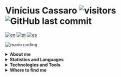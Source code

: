 # Vinícius Cassaro ![visitors](https://visitor-badge.laobi.icu/badge?page_id=vinicis.cassaro) ![GitHub last commit](https://img.shields.io/github/last-commit/vinicius-cassaro/vinicius-cassaro?label=profile%20updated)

[![en](https://img.shields.io/badge/lang-en-blue.svg)](https://github.com/vinicius-cassaro/vinicius-cassaro/blob/main/README.md)
[![pt](https://img.shields.io/badge/lang-pt-green.svg)](https://github.com/vinicius-cassaro/vinicius-cassaro/blob/main/README.pt.md)
[![es](https://img.shields.io/badge/lang-es-yellow.svg)](https://github.com/vinicius-cassaro/vinicius-cassaro/blob/main/README.es.md)

![mario coding](https://i.imgur.com/1ZvVkDc.gif)

<div>
  <details>
    <summary><b>About me</b></summary>
     - Business Informatics Technologist graduated from Fatec (Faculdade de Tecnologia do Estado de São Paulo).<br/>
     - Currently I'm a web developer, especially in black end. I also have experience with mobile and desktop development.<br/>
     - I've been programming since 2016.
  </details>
</div>

<div>
  <details>
    <summary><b>Statistics and Languages</b></summary>
	<div align = "center">
	  <a href="https://github.com/vinicius-cassaro/">
	    <img height="180em" src="https://github-readme-stats.vercel.app/api?username=vinicius-cassaro&show_icons=true&theme=dark&icon_color=(88,166,255)&bg_color=0a0e12&border_color=cbc6c0&include_all_commits=true&count_private=true&hide_rank=true"/>
	    <img height="180em" src="https://github-readme-stats.vercel.app/api/top-langs/?username=vinicius-cassaro&layout=compact&langs_count=10&theme=dark&bg_color=0a0e12&border_color=cbc6c0"/>
	  </a>
	</div>
  </details>
</div>

<div>
  <details>
    <summary><b>Technologies and Tools</b></summary>

[comment]: <> (Frameworks and Tools)
    <img alt="Spring" height=25 src="https://img.shields.io/badge/Spring-6DB33F?style=for-the-badge&logo=spring&logoColor=white" />
    <img alt="Quarkus" height=25 src="https://img.shields.io/badge/Quarkus-F8F8FF?style=for-the-badge&logo=quarkus" />
    <img alt="Micronaut" height=25 src="https://img.shields.io/badge/Micronaut-000000?style=for-the-badge&logo=micronaut&logoColor=white" />
    <img alt="JUnit" height=25 src="https://img.shields.io/badge/Junit5-25A162?style=for-the-badge&logo=junit5&logoColor=white" />
    <img alt="JWT" height=25 src="https://img.shields.io/badge/JWT-000000?style=for-the-badge&logo=JSON%20web%20tokens&logoColor=white" />
    <img alt="Docker" height=25 src="https://img.shields.io/badge/Docker-2CA5E0?style=for-the-badge&logo=docker&logoColor=white" />
    <img alt="Git" height=25 src="https://img.shields.io/badge/Git-F05032?style=for-the-badge&logo=git&logoColor=white" />

[comment]: <> (Data Bases)
    <img alt="MySQL" height=25 src="https://img.shields.io/badge/MySQL-005C84?style=for-the-badge&logo=mysql&logoColor=white" />
    <img alt="Oracle" height=25 src="https://img.shields.io/badge/Oracle-F80000?style=for-the-badge&logo=oracle&logoColor=black" />
    <img alt="SQL Server" height=25 src="https://img.shields.io/badge/SQL_Server-CC2927?style=for-the-badge&logo=microsoft-sql-server&logoColor=white"/>
    <img alt="REDIS" height=25 src="https://img.shields.io/badge/redis-%23DD0031.svg?&style=for-the-badge&logo=redis&logoColor=white" />
    <img alt="MongoDB" height=25 src="https://img.shields.io/badge/MongoDB-white?style=for-the-badge&logo=mongodb&logoColor=4EA94B" />
    <img alt="Cassandra" height=25 src="https://img.shields.io/badge/Cassandra-1287B1?style=for-the-badge&logo=apache%20cassandra&logoColor=white" />
  </details>
</div>
  
<div>
  <details>
    <summary><b>Where to find me</b></summary>
    <a href="https://www.linkedin.com/in/vinicius-cassaro/">
    <img alt="Vinicius Cassaro LinkedIn" height=25 src="https://img.shields.io/badge/linkedin-%230077B5.svg?style=for-the-badge&logo=linkedin&logoColor=white" />
    </a>
    <a href="https://twitter.com/viniciuscassaro" target="_blank">
      <img alt="Vinicius Cassaro Twitter" height=25 src="https://img.shields.io/badge/Twitter-2CA5E0?style=flat-square&logo=twitter&logoColor=white">
    </a>
  </details>
<div>
